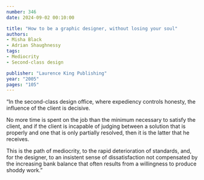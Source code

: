 ```yaml
---
number: 346
date: 2024-09-02 00:10:00

title: "How to be a graphic designer, without losing your soul"
authors:
- Misha Black
- Adrian Shaughnessy
tags:
- Mediocrity
- Second-class design

publisher: "Laurence King Publishing"
year: "2005"
pages: "105"
---
```


“In the second-class design office, where expediency controls honesty, the influence of the client is decisive.

No more time is spent on the job than the minimum necessary to satisfy the client, and if the client is incapable of judging between a solution that is properly and one that is only partially resolved, then it is the latter that he receives.

This is the path of mediocrity, to the rapid deterioration of standards, and, for the designer, to an insistent sense of dissatisfaction not compensated by the increasing bank balance that often results from a willingness to produce shoddy work.”